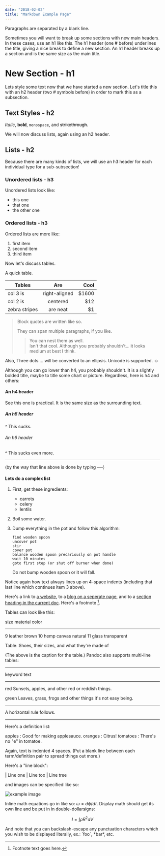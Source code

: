 ```yaml
---
date: "2018-02-02"
title: "Markdown Example Page"
---
```


Paragraphs are separated by a blank line.

Sometimes you will want to break up some sections with new main headers. In
these cases, use an h1 like this. The h1 header (one # before) underlines the
title, giving a nice break to define a new section. An h1 header breaks up a
section and is the same size as the main title.

# New Section - h1

Lets style some text now that we have started a new section. Let's title this
with an h2 header (two # symbols before) in order to mark this as a subsection.

## Text Styles - h2

_Italic_, **bold**, `monospace`, and ~~strikethrough~~.

We will now discuss lists, again using an h2 header.

## Lists - h2

Because there are many kinds of lists, we will use an h3 header for each
individual type for a sub-subsection!

### Unordered lists - h3

Unordered lists look like:

* this one
* that one
* the other one

### Ordered lists - h3

Ordered lists are more like:

1.  first item
2.  second item
3.  third item

Now let's discuss tables.

A quick table.

| Tables        |      Are      |  Cool |
| ------------- | :-----------: | ----: |
| col 3 is      | right-aligned | $1600 |
| col 2 is      |   centered    |   $12 |
| zebra stripes |   are neat    |    $1 |

> Block quotes are written like so.
>
> They can span multiple paragraphs, if you like.
>
> > You can nest them as well.  
> > Isn't that cool. Although you probably shouldn't... it looks medium at best I
> > think.

Also, Three dots ... will be converted to an ellipsis. Unicode is supported. ☺

Although you can go lower than h4, you probably shouldn't. It is a slightly
bolded title, maybe to title some chart or picture. Regardless, here is h4 and
others:

#### An h4 header

See this one is practical. It is the same size as the surrounding text.

##### An h5 header

^ This sucks.

###### An h6 header

^ This sucks even more.

---

(by the way that line above is done by typing ---)

#### Lets do a complex list

1.  First, get these ingredients:

    * carrots
    * celery
    * lentils

2.  Boil some water.

3.  Dump everything in the pot and follow this algorithm:

        find wooden spoon
        uncover pot
        stir
        cover pot
        balance wooden spoon precariously on pot handle
        wait 10 minutes
        goto first step (or shut off burner when done)

    Do not bump wooden spoon or it will fall.

Notice again how text always lines up on 4-space indents (including that last
line which continues item 3 above).

Here's a link to [a website](http://foo.bar), to a
[blog on a seperate page](local-doc.html), and to a
[section heading in the current doc](#an-h4-header). Here's a footnote [^1].

[^1]: Footnote text goes here.

Tables can look like this:

size material color

---

9 leather brown 10 hemp canvas natural 11 glass transparent

Table: Shoes, their sizes, and what they're made of

(The above is the caption for the table.) Pandoc also supports multi-line
tables:

---

keyword text

---

red Sunsets, apples, and other red or reddish things.

green Leaves, grass, frogs and other things it's not easy being.

---

A horizontal rule follows.

---

Here's a definition list:

apples : Good for making applesauce. oranges : Citrus! tomatoes : There's no "e"
in tomatoe.

Again, text is indented 4 spaces. (Put a blank line between each term/definition
pair to spread things out more.)

Here's a "line block":

| Line one | Line too | Line tree

and images can be specified like so:

![example image](example-image.jpg 'An exemplary image')

Inline math equations go in like so: $\omega = d\phi / dt$. Display math should
get its own line and be put in in double-dollarsigns:

$$I = \int \rho R^{2} dV$$

And note that you can backslash-escape any punctuation characters which you wish
to be displayed literally, ex.: \`foo\`, \*bar\*, etc.
